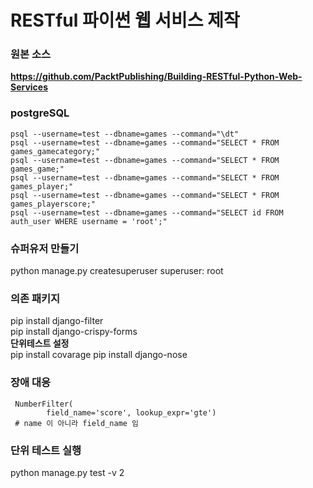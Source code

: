 # RESTful 파이썬 웹 서비스 제작

### 원본 소스
**https://github.com/PacktPublishing/Building-RESTful-Python-Web-Services**


### postgreSQL
```
psql --username=test --dbname=games --command="\dt"
psql --username=test --dbname=games --command="SELECT * FROM games_gamecategory;"
psql --username=test --dbname=games --command="SELECT * FROM games_game;"
psql --username=test --dbname=games --command="SELECT * FROM games_player;"
psql --username=test --dbname=games --command="SELECT * FROM games_playerscore;"
psql --username=test --dbname=games --command="SELECT id FROM auth_user WHERE username = 'root';"
```

### 슈퍼유저 만들기
python manage.py createsuperuser
superuser: root
 

### 의존 패키지
pip install django-filter  
pip install django-crispy-forms  
**단위테스트 설정**    
pip install covarage
pip install django-nose

### 장애 대응
```
 NumberFilter(
        field_name='score', lookup_expr='gte')
 # name 이 아니라 field_name 임
 ```

### 단위 테스트 실행
python manage.py test -v 2

